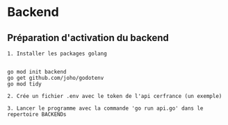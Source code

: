 # Backend 


##  Préparation d'activation du backend

    1. Installer les packages golang

    
    go mod init backend
    go get github.com/joho/godotenv
    go mod tidy

    2. Crée un fichier .env avec le token de l'api cerfrance (un exemple)

    3. Lancer le programme avec la commande 'go run api.go' dans le repertoire BACKENDs